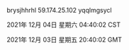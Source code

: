 brysjhhrhl 59.174.25.102 yqqlmgsycl

2021年 12月 04日 星期六 04:40:02 CST

2021年 12月 03日 星期五 20:40:02 GMT

